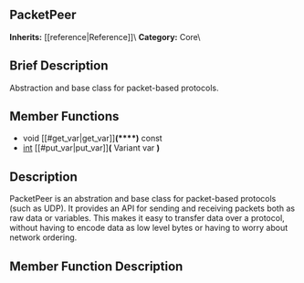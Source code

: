 ##  PacketPeer  
**Inherits:** [[reference|Reference]]\\
**Category:** Core\\
##  Brief Description  
Abstraction and base class for packet-based protocols.
##  Member Functions 
  * void [[#get_var|get_var]]**(****)** const
  * [int](class_int) [[#put_var|put_var]]**(** Variant var **)**
##  Description  
PacketPeer is an abstration and base class for packet-based protocols (such as UDP). It provides an API for sending and receiving packets both as raw data or variables. This makes it easy to transfer data over a protocol, without having to encode data as low level bytes or having to worry about network ordering.
##  Member Function Description  
